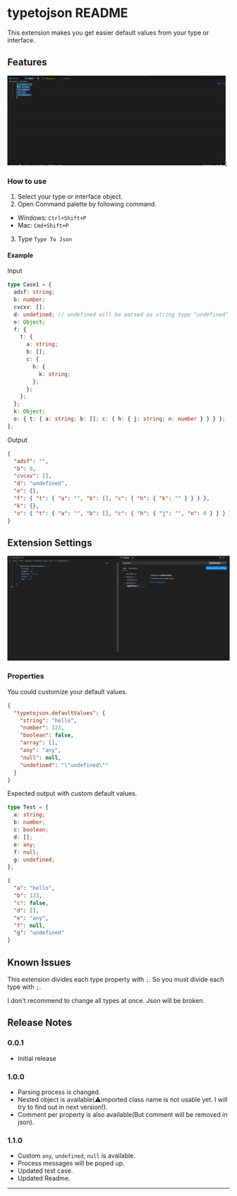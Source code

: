 # typetojson README

This extension makes you get easier default values from your type or interface.

## Features

![](assets/example.gif);

### How to use

1. Select your type or interface object.
2. Open Command palette by following command.

- Windows: `Ctrl+Shift+P`
- Mac: `Cmd+Shift+P`

3. Type `Type To Json`

#### Example

Input

```typescript
type Case1 = {
  adsf: string;
  b: number;
  cvcxv: [];
  d: undefined; // undefined will be parsed as string type "undefined"
  e: Object;
  f: {
    t: {
      a: string;
      b: [];
      c: {
        h: {
          k: string;
        };
      };
    };
  };
  k: Object;
  o: { t: { a: string; b: []; c: { h: { j: string; n: number } } } };
};
```

Output

```json
{
  "adsf": "",
  "b": 0,
  "cvcxv": [],
  "d": "undefined",
  "e": {},
  "f": { "t": { "a": "", "b": [], "c": { "h": { "k": "" } } } },
  "k": {},
  "o": { "t": { "a": "", "b": [], "c": { "h": { "j": "", "n": 0 } } } }
}
```

## Extension Settings

![](assets/settings.png)

### Properties

You could customize your default values.

```json
{
  "typetojson.defaultValues": {
    "string": "hello",
    "number": 123,
    "boolean": false,
    "array": [],
    "any": "any",
    "null": null,
    "undefined": "\"undefined\""
  }
}
```

Expected output with custom default values.

```typescript
type Test = {
  a: string;
  b: number;
  c: boolean;
  d: [];
  e: any;
  f: null;
  g: undefined;
};
```

```json
{
  "a": "hello",
  "b": 123,
  "c": false,
  "d": [],
  "e": "any",
  "f": null,
  "g": "undefined"
}
```

## Known Issues

This extension divides each type property with `;`. So you must divide each type with `;`.

I don't recommend to change all types at once. Json will be broken.

## Release Notes

### 0.0.1

- Initial release

### 1.0.0

- Parsing process is changed.
- Nested object is available(⚠️imported class name is not usable yet. I will try to find out in next version!).
- Comment per property is also available(But comment will be removed in json).

### 1.1.0

- Custom `any`, `undefined`, `null` is available.
- Process messages will be poped up.
- Updated test case.
- Updated Readme.

---

